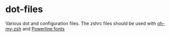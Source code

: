 # dot-files

Various dot and configuration files.
The zshrc files should be used with [oh-my-zsh](https://github.com/robbyrussell/oh-my-zsh) and [Powerline fonts](https://github.com/powerline/fonts)
